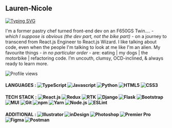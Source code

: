 ## Lauren-Nicole 
[![Typing SVG](https://readme-typing-svg.demolab.com?font=Fira+Code&pause=1000&color=EF2D5E&width=435&lines=React+Engineer+and+Student+Mentor)](https://git.io/typing-svg)

I'm a former pastry chef turned front-end dev on an F650GS Twin.... - *which I suppose is obvious (the dev part, not the bike part)* - on a journey to transcend from React.js Engineer to React.js Wizard. I like talking about code, even when the people I'm talking to look at me like I'm an alien. My favourite things - *in no particular order* - are: eating | my dogs | the motorbike | refactoring code. I’m uncouth, clumsy, OCD-inclined, & always ready to learn more.

![Profile views](https://komarev.com/ghpvc/?username=CluelessBiker&label=Profile%20views&color=EF2D5E&style=flat)

<!-- Icons came from : [Simple Icons](https://simpleicons.org/) -->
#### LANGUAGES : ![TypeScript](https://img.shields.io/badge/-TypeScript-EF2D5E?logo=typescript&logoColor=white&style=flat) ![Javascript](https://img.shields.io/badge/-JavaScript-F7DF1E?logo=javascript&logoColor=white&style=flat) ![Python](https://img.shields.io/badge/-Python-3776AB?logo=python&logoColor=white&style=flat) ![HTML5](https://img.shields.io/badge/-HTML5-E34F26?logo=html5&logoColor=white&style=flat) ![CSS3](https://img.shields.io/badge/-CSS3-0f72b7?logo=css3&logoColor=white&style=flat)

#### TECH STACK : ![React.js](https://img.shields.io/badge/-React.js-61DAFB?logo=react&logoColor=white&style=flat) ![Redux](https://img.shields.io/badge/-Redux-764ABC?logo=redux&logoColor=white&style=flat) ![RTK](https://img.shields.io/badge/-RTK-999999?logo=redux&logoColor=white&style=flat) ![Django](https://img.shields.io/badge/-Django-092E20?logo=django&logoColor=white&style=flat) ![Flask](https://img.shields.io/badge/-Flask-000000?logo=flask&logoColor=white&style=flat) ![Bootstrap](https://img.shields.io/badge/-Bootstrap-7952B3?logo=bootstrap&logoColor=white&style=flat) ![MUI](https://img.shields.io/badge/-MUI-007FFF?logo=mui&logoColor=white&style=flat) ![Git](https://img.shields.io/badge/-Git-F05032?logo=git&logoColor=white&style=flat) ![npm](https://img.shields.io/badge/-npm-CB3837?logo=npm&logoColor=white&style=flat) ![Yarn](https://img.shields.io/badge/-Yarn-2C8EBB?logo=Yarn&logoColor=white&style=flat) ![Node.js](https://img.shields.io/badge/-Node.js-339933?logo=Node&logoColor=white&style=flat) ![ESLint](https://img.shields.io/badge/-ESLint-4B32C3?logo=ESLint&logoColor=white&style=flat)

#### ADDITIONAL : ![Illustrator](https://img.shields.io/badge/-Illustrator-FF9A00?logo=adobeillustrator&logoColor=white&style=flat) ![inDesign](https://img.shields.io/badge/-inDesign-FF3366?logo=adobeindesign&logoColor=white&style=flat) ![Photoshop](https://img.shields.io/badge/-Photoshop-31A8FF?logo=adobephotoshop&logoColor=white&style=flat) ![Premier Pro](https://img.shields.io/badge/-Premier%20Pro-9999FF?logo=adobepremierpro&logoColor=white&style=flat) ![Figma](https://img.shields.io/badge/-Figma-F24E1E?logo=figma&logoColor=white&style=flat) ![Postman](https://img.shields.io/badge/-Postman-892CA0?logo=Postman&logoColor=white&style=flat)


<!-- ![Github stats](https://github-readme-stats.vercel.app/api?username=cluelessbiker&show_icons=true&locale=en&theme=vision-friendly-dark) -->

<!-- ![GitHub streak](https://github-readme-streak-stats.herokuapp.com/?user=cluelessbiker&) -->

